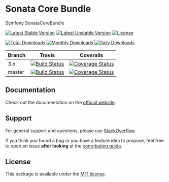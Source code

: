 # Sonata Core Bundle

Symfony SonataCoreBundle

[![Latest Stable Version](https://poser.pugx.org/sonata-project/core-bundle/v/stable)](https://packagist.org/packages/sonata-project/core-bundle)
[![Latest Unstable Version](https://poser.pugx.org/sonata-project/core-bundle/v/unstable)](https://packagist.org/packages/sonata-project/core-bundle)
[![License](https://poser.pugx.org/sonata-project/core-bundle/license)](https://packagist.org/packages/sonata-project/core-bundle)

[![Total Downloads](https://poser.pugx.org/sonata-project/core-bundle/downloads)](https://packagist.org/packages/sonata-project/core-bundle)
[![Monthly Downloads](https://poser.pugx.org/sonata-project/core-bundle/d/monthly)](https://packagist.org/packages/sonata-project/core-bundle)
[![Daily Downloads](https://poser.pugx.org/sonata-project/core-bundle/d/daily)](https://packagist.org/packages/sonata-project/core-bundle)

Branch | Travis | Coveralls |
------ | ------ | --------- |
3.x   | [![Build Status][travis_stable_badge]][travis_stable_link]     | [![Coverage Status][coveralls_stable_badge]][coveralls_stable_link]     |
master | [![Build Status][travis_unstable_badge]][travis_unstable_link] | [![Coverage Status][coveralls_unstable_badge]][coveralls_unstable_link] |

## Documentation

Check out the documentation on the [official website](https://sonata-project.org/bundles/core).

## Support

For general support and questions, please use [StackOverflow](http://stackoverflow.com/questions/tagged/sonata).

If you think you found a bug or you have a feature idea to propose, feel free to open an issue
**after looking** at the [contributing guide](CONTRIBUTING.md).

## License

This package is available under the [MIT license](LICENSE).

[travis_stable_badge]: https://travis-ci.org/sonata-project/SonataCoreBundle.svg?branch=3.x
[travis_stable_link]: https://travis-ci.org/sonata-project/SonataCoreBundle
[travis_unstable_badge]: https://travis-ci.org/sonata-project/SonataCoreBundle.svg?branch=master
[travis_unstable_link]: https://travis-ci.org/sonata-project/SonataCoreBundle

[coveralls_stable_badge]: https://coveralls.io/repos/github/sonata-project/SonataCoreBundle/badge.svg?branch=3.x
[coveralls_stable_link]: https://coveralls.io/github/sonata-project/SonataCoreBundle?branch=3.x
[coveralls_unstable_badge]: https://coveralls.io/repos/github/sonata-project/SonataCoreBundle/badge.svg?branch=master
[coveralls_unstable_link]: https://coveralls.io/github/sonata-project/SonataCoreBundle?branch=master
